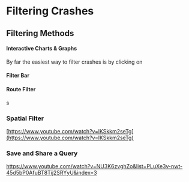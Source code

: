 # Filtering Crashes



## Filtering Methods

#### Interactive Charts & Graphs

By far the easiest way to filter crashes is by clicking on 

#### Filter Bar



#### Route Filter

s

### Spatial Filter

[https://www.youtube.com/watch?v=lKSkkm2seTg](https://www.youtube.com/watch?v=lKSkkm2seTg)

### Save and Share a Query

https://www.youtube.com/watch?v=NU3K6zvghZo&list=PLuXe3v-nwt-45d5bP0AfuBT8Tij2SRYyU&index=3



